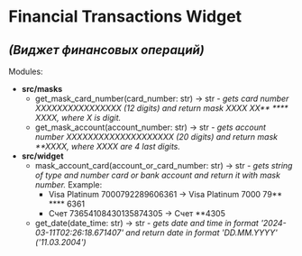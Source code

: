 # Financial Transactions Widget
## *(Виджет финансовых операций)*
Modules:
- **src/masks**
    - get_mask_card_number(card_number: str) -> str \- *gets card number XXXXXXXXXXXXXXXX (12 digits) and return mask XXXX XX\*\* \*\*\*\* XXXX, where X is digit.*
    - get_mask_account(account_number: str) -> str \- *gets account number XXXXXXXXXXXXXXXXXXXX (20 digits) and return mask \*\*XXXX, where XXXX are 4 last digits.*
- **src/widget**
  - mask_account_card(account_or_card_number: str) -> str \- *gets string of type and number card or bank account and return it with mask number.*
Example:
    - Visa Platinum 7000792289606361 -> Visa Platinum 7000 79** **** 6361
    - Счет 73654108430135874305 -> Счет **4305
  - get_date(date_time: str) -> str \- *gets date and time in format '2024-03-11T02:26:18.671407'
    and return date in format 'DD.MM.YYYY' ('11.03.2004')*
